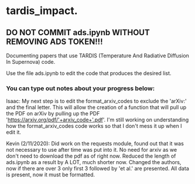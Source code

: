 # tardis_impact.

## DO NOT COMMIT ads.ipynb WITHOUT REMOVING ADS TOKEN!!!

Documenting papers that use TARDIS (Temperature And Radiative Diffusion In Supernova) code.

Use the file ads.ipynb to edit the code that produces the desired list.

### You can type out notes about your progress below:

Isaac: My next step is to edit the format_arxiv_codes to exclude the 'arXiv:' and the final letter. This will allow the creation of a function that will pull up the PDF on arXiv by pulling up the PDF 'https://arxiv.org/pdf/'+arxiv_code+'.pdf'. I'm still working on understanding how the format_arxiv_codes code works so that I don't mess it up when I edit it.

Kevin (2/11/2020): Did work on the requests module, found out that it was not necessary to use after time was put into it. No need for arxiv as we don't need to download the pdf as of right now. Reduced the length of ads.ipynb as a result by A LOT, much shorter now. Changed the authors, now if there are over 3 only first 3 followed by 'et al.' are presented. All data is present, now it must be formatted.